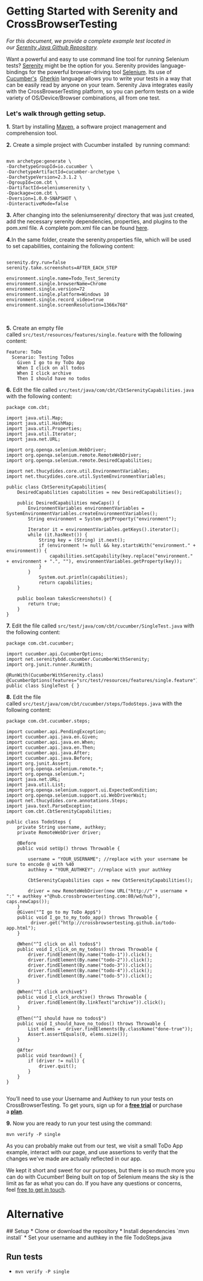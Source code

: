 <h1><strong>Getting Started with Serenity and CrossBrowserTesting</strong></h1>
<em>For this document, we provide a complete example test located in our <a href="https://github.com/crossbrowsertesting/selenium-serenity-java">Serenity Java Github Repository</a>.</em>

Want a powerful and easy to use command line tool for running Selenium tests? <a href="https://www.thucydides.info/#/">Serenity</a> might be the option for you. Serenity provides language-bindings for the powerful browser-driving tool <a href="http://www.seleniumhq.org/docs/" rel="nofollow">Selenium</a>. Its use of <a href="https://github.com/cucumber/cucumber-js">Cucumber's</a>  <a href="https://docs.cucumber.io/gherkin/" rel="nofollow">Gherkin</a> language allows you to write your tests in a way that can be easily read by anyone on your team. Serenity Java integrates easily with the CrossBrowserTesting platform, so you can perform tests on a wide variety of OS/Device/Browser combinations, all from one test.
<h3>Let's walk through getting setup.</h3>
<strong>1.</strong> Start by installing <a href="https://maven.apache.org/download.cgi">Maven</a>, a software project management and comprehension tool.

<strong>2.</strong> Create a simple project with Cucumber installed  by running command:
<pre><code>
mvn archetype:generate \
-DarchetypeGroupId=io.cucumber \
-DarchetypeArtifactId=cucumber-archetype \
-DarchetypeVersion=2.3.1.2 \
-DgroupId=com.cbt \
-DartifactId=seleniumserenity \
-Dpackage=com.cbt \
-Dversion=1.0.0-SNAPSHOT \
-DinteractiveMode=false
</code></pre>
<strong>3.</strong> After changing into the seleniumserenity/ directory that was just created, add the necessary serenity dependencies, properties, and plugins to the pom.xml file. A complete pom.xml file can be found <a href="https://github.com/crossbrowsertesting/selenium-serenity-java/blob/master/pom.xml">here</a>.

<strong>4.</strong>In the same folder, create the serenity.properties file, which will be used to set capabilities, containing the following content:
<pre><code>
serenity.dry.run=false
serenity.take.screenshots=AFTER_EACH_STEP

environment.single.name=Todo_Test_Serenity
environment.single.browserName=Chrome
environment.single.version=72
environment.single.platform=Windows 10 
environment.single.record_video=true
environment.single.screenResolution=1366x768"
</code></pre>
&nbsp;

<strong>5.</strong> Create an empty file called <span class="text-java"><code>src/test/resources/features/single.feature</code></span> with the following content:
<pre><code>Feature: ToDo
  Scenario: Testing ToDos
    Given I go to my ToDo App
    When I click on all todos
    When I click archive
    Then I should have no todos</code></pre>
<strong>6.</strong> Edit the file called <span class="text-java"><code>src/test/java/com/cbt/CbtSerenityCapabilities.java</code></span> with the following content:
<pre><code>package com.cbt;

import java.util.Map;
import java.util.HashMap;
import java.util.Properties;
import java.util.Iterator;
import java.net.URL;

import org.openqa.selenium.WebDriver;
import org.openqa.selenium.remote.RemoteWebDriver;
import org.openqa.selenium.remote.DesiredCapabilities;

import net.thucydides.core.util.EnvironmentVariables;
import net.thucydides.core.util.SystemEnvironmentVariables;

public class CbtSerenityCapabilities{
    DesiredCapabilities capabilities = new DesiredCapabilities();

    public DesiredCapabilities newCaps() {
        EnvironmentVariables environmentVariables = SystemEnvironmentVariables.createEnvironmentVariables();
        String environment = System.getProperty("environment");
        
        Iterator it = environmentVariables.getKeys().iterator();
        while (it.hasNext()) {
            String key = (String) it.next();
            if (environment != null &amp;&amp; key.startsWith("environment." + environment)) {
                capabilities.setCapability(key.replace("environment." + environment + ".", ""), environmentVariables.getProperty(key));
            }
        }
            System.out.println(capabilities);
            return capabilities;
    }

    public boolean takesScreenshots() {
        return true;
    }
}</code></pre>
<strong>7.</strong> Edit the file called <span class="text-java"><code>src/test/java/com/cbt/cucumber/SingleTest.java</code></span> with the following content:
<pre><code>package com.cbt.cucumber;

import cucumber.api.CucumberOptions;
import net.serenitybdd.cucumber.CucumberWithSerenity;
import org.junit.runner.RunWith;

@RunWith(CucumberWithSerenity.class)
@CucumberOptions(features="src/test/resources/features/single.feature")
public class SingleTest { }
</code></pre>
<strong>8.</strong> Edit the file called <span class="text-java"><code>src/test/java/com/cbt/cucumber/steps/TodoSteps.java</code></span> with the following content:
<pre><code>package com.cbt.cucumber.steps;

import cucumber.api.PendingException;
import cucumber.api.java.en.Given;
import cucumber.api.java.en.When;
import cucumber.api.java.en.Then;
import cucumber.api.java.After;
import cucumber.api.java.Before;
import org.junit.Assert;
import org.openqa.selenium.remote.*;
import org.openqa.selenium.*;
import java.net.URL;
import java.util.List;
import org.openqa.selenium.support.ui.ExpectedCondition;
import org.openqa.selenium.support.ui.WebDriverWait;
import net.thucydides.core.annotations.Steps;
import java.text.ParseException;
import com.cbt.CbtSerenityCapabilities;

public class TodoSteps {
    private String username, authkey;
    private RemoteWebDriver driver;

    @Before
    public void setUp() throws Throwable {

        username = "YOUR_USERNAME"; //replace with your username be sure to encode @ with %40
        authkey = "YOUR_AUTHKEY"; //replace with your authkey

        CbtSerenityCapabilities caps = new CbtSerenityCapabilities();

        driver = new RemoteWebDriver(new URL("http://" + username + ":" + authkey +"@hub.crossbrowsertesting.com:80/wd/hub"), caps.newCaps());
    }
    @Given("^I go to my ToDo App$")
    public void I_go_to_my_todo_app() throws Throwable {
         driver.get("http://crossbrowsertesting.github.io/todo-app.html");
    }

    @When("^I click on all todos$")
    public void I_click_on_my_todos() throws Throwable {
        driver.findElement(By.name("todo-1")).click();
        driver.findElement(By.name("todo-2")).click();
        driver.findElement(By.name("todo-3")).click();
        driver.findElement(By.name("todo-4")).click();
        driver.findElement(By.name("todo-5")).click();
    }

    @When("^I click archive$")
    public void I_click_archive() throws Throwable {
        driver.findElement(By.linkText("archive")).click();
    }

    @Then("^I should have no todos$")
    public void I_should_have_no_todos() throws Throwable {
        List elems =  driver.findElements(By.className("done-true"));
        Assert.assertEquals(0, elems.size());
    }

    @After
    public void teardown() {
        if (driver != null) {
            driver.quit();
        }
    }
}

</code></pre>
<div class="blue-alert">

You’ll need to use your Username and Authkey to run your tests on CrossBrowserTesting. To get yours, sign up for a <a href="https://crossbrowsertesting.com/freetrial"><b>free trial</b></a> or purchase a <a href="https://crossbrowsertesting.com/pricing"><b>plan</b></a>.

</div>
<strong>9.</strong> Now you are ready to run your test using the command:
<pre><code>mvn verify -P single</code></pre>
As you can probably make out from our test, we visit a small ToDo App example, interact with our page, and use assertions to verify that the changes we've made are actually reflected in our app.

We kept it short and sweet for our purposes, but there is so much more you can do with Cucumber! Being built on top of Selenium means the sky is the limit as far as what you can do. If you have any questions or concerns, feel <a href="mailto:info@crossbrowsertesting.com">free to get in touch</a>.




<h1>Alternative</h1>
## Setup
* Clone or download the repository
* Install dependencies `mvn install`
* Set your username and authkey in the file TodoSteps.java

## Run tests
- `mvn verify -P single`
